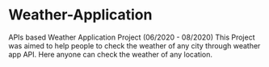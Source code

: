 # Weather-Application
APIs based Weather Application Project (06/2020 - 08/2020) This Project was aimed to help people to check the weather of any city through weather app API. Here anyone can check the weather of any location.
